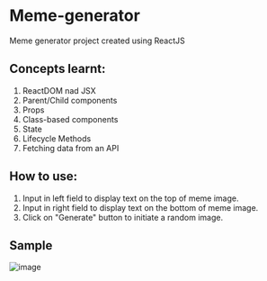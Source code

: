 # Meme-generator
Meme generator project created using ReactJS

## Concepts learnt:
1. ReactDOM nad JSX
2. Parent/Child components
3. Props
4. Class-based components
5. State
6. Lifecycle Methods
7. Fetching data from an API

## How to use:
1. Input in left field to display text on the top of meme image.
2. Input in right field to display text on the bottom of meme image.
3. Click on "Generate" button to initiate a random image.

## Sample
![image](https://user-images.githubusercontent.com/68107482/88660608-a3b9e000-d109-11ea-8e60-3040cfb61f07.png)
